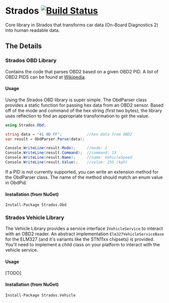 # Strados [![Build Status](https://travis-ci.org/nsamala/strados.svg?branch=master)](https://travis-ci.org/nsamala/strados)
Core library in Strados that transforms car data (On-Board Diagnostics 2) into human readable data.

## The Details
### Strados OBD Library
Contains the code that parses OBD2 based on a given OBD2 PID. A list of OBD2 PIDS can be found at [Wikipedia](http://en.wikipedia.org/wiki/OBD-II_PIDs). 

#### Usage
Using the Strados OBD library is super simple. The ObdParser class provides a static function for passing hex data from an OBD2 sensor. Based off of the mode and command of the hex string (first two bytes), the library uses reflection to find an appropriate transformation to get the value.

```C#
using Strados.Obd;

string data = "41 0D FF"; 			//hex data from OBD2
var result = ObdParser.Parse(data);

Console.WriteLine(result.Mode);		//mode: 1
Console.WriteLine(result.Command);  //command: 13
Console.WriteLine(result.Name);		//name: VehicleSpeed
Console.WriteLine(result.Value);	//value: 255 (kph)
```

If a PID is not currently supported, you can write an extension method for the ObdParser class. The name of the method should match an enum value in ObdPid. 

#### Installation (from NuGet)
`Install-Package Strados.Obd`

### Strados Vehicle Library
The Vehicle Library provides a service interface `IVehicleService` to interact with an OBD2 reader. An abstract implementation `Elm327VehicleServiceBase` for the ELM327 (and it's variants like the STN11xx chipsets) is provided. You'll need to implement a child class on your platform to interact with the vehicle service.

#### Usage
[TODO]

#### Installation (from NuGet)
`Install-Package Strados.Vehicle`